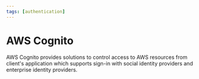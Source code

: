 ```yaml
---
tags: [authentication]
---
```


# AWS Cognito

AWS Cognito provides solutions to control access to AWS resources from client's
application which supports sign-in with social identity providers and enterprise
identity providers.

